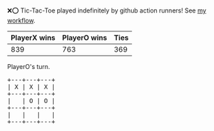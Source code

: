 :x::o: Tic-Tac-Toe played indefinitely by github action runners! See [my workflow](.github/workflows/play.yaml).

|PlayerX wins|PlayerO wins|Ties|
|-|-|-|
|839|763|369|

PlayerO's turn.

<pre>
+---+---+---+
| X | X | X |
+---+---+---+
|   | O | O |
+---+---+---+
|   |   |   |
+---+---+---+
</pre>